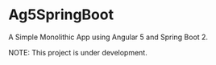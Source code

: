 # Ag5SpringBoot
A Simple Monolithic App using Angular 5 and Spring Boot 2.

NOTE: This project is under development.
